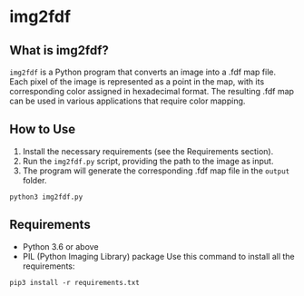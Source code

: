 # img2fdf

## What is img2fdf?

`img2fdf` is a Python program that converts an image into a .fdf map file. Each pixel of the image is represented as a point in the map, with its corresponding color assigned in hexadecimal format. The resulting .fdf map can be used in various applications that require color mapping.

## How to Use

1. Install the necessary requirements (see the Requirements section).
2. Run the `img2fdf.py` script, providing the path to the image as input.
3. The program will generate the corresponding .fdf map file in the `output` folder.

```shell
python3 img2fdf.py
```

## Requirements

- Python 3.6 or above
- PIL (Python Imaging Library) package
Use this command to install all the requirements:
```shell
pip3 install -r requirements.txt
```

